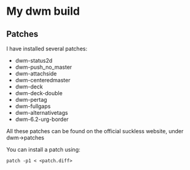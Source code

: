 # My dwm build

## Patches

I have installed several patches:

* dwm-status2d
* dwm-push\_no\_master
* dwm-attachside
* dwm-centeredmaster
* dwm-deck
* dwm-deck-double
* dwm-pertag
* dwm-fullgaps
* dwm-alternativetags
* dwm-6.2-urg-border

All these patches can be found on the official suckless website, under dwm->patches

You can install a patch using:

	patch -p1 < <patch.diff>

